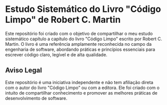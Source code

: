 # Estudo Sistemático do Livro "Código Limpo" de Robert C. Martin

Este repositório foi criado com o objetivo de compartilhar o meu estudo sistemático capítulo a capítulo do livro "Código Limpo" escrito por Robert C. Martin. O livro é uma referência amplamente reconhecida no campo da engenharia de software, abordando práticas e princípios essenciais para escrever código claro, legível e de alta qualidade.

## Aviso Legal

Este repositório é uma iniciativa independente e não tem afiliação direta com o autor do livro "Código Limpo" ou com a editora. Ele foi criado com o intuito de compartilhar conhecimento e promover as melhores práticas de desenvolvimento de software.
